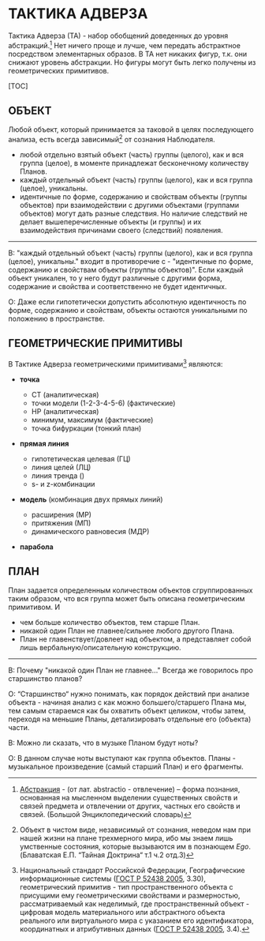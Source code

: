 # ТАКТИКА АДВЕРЗА



Тактика Адверза (ТА) - набор  обобщений доведенных до уровня абстракций.[^1] Нет ничего проще и лучше, чем передать  абстрактное посредством элементарных образов. В ТА нет никаких фигур,  т.к. они снижают уровень абстракции. Но фигуры могут быть легко получены из геометрических примитивов. 

[^1]:[Абстракция](https://dic.academic.ru/dic.nsf/enc3p/45502) - (от лат.  abstractio - отвлечение) – форма познания, основанная на мысленном  выделении существенных свойств и связей предмета и отвлечении от других, частных его свойств и связей. (Большой Энциклопедический словарь)



[TOC]



## ОБЪЕКТ



Любой объект, который принимается за таковой в целях последующего анализа, есть всегда зависимый[^2] от сознания Наблюдателя.

[^2]:Объект в чистом виде, независимый от сознания, неведом нам при нашей  жизни на плане трехмерного мира, ибо мы знаем лишь умственные состояния, которые вызываются им в познающем *Ego*. (Блаватская Е.П. “Тайная Доктрина“ т.1 ч.2 отд.3)





- любой отдельно взятый объект (часть) группы (целого), как и вся группа (целое), в моменте принадлежат бесконечному количеству Планов.
- каждый отдельный объект (часть) группы (целого), как и вся группа (целое), уникальны. 
- идентичные по форме, содержанию и свойствам объекты (группы объектов) при взаимодействии с другими объектами (группами объектов) могут дать разные следствия. Но наличие следствий не делает вышеперечисленные объекты (и группы) и их взаимодействия причинами своего (следствий) появления.

---

В: "каждый отдельный объект (часть) группы (целого), как и вся группа (целое), уникальны." входит в противоречие с - "идентичные по форме, содержанию и свойствам объекты (группы объектов)". Если каждый объект уникален, то у него будут различные с другими форма, содержание и свойства и соответственно не будет идентичных. 

О: Даже если гипотетически допустить абсолютную идентичность по форме, содержанию и свойствам, объекты  остаются уникальными по положению в пространстве.



## ГЕОМЕТРИЧЕСКИЕ ПРИМИТИВЫ



В Тактике Адверза геометрическими примитивами[^3] являются:

- **точка** 
	- СТ (аналитическая)
	- точки модели (1-2-3-4-5-6) (фактические)
	- НР (аналитическая)
	- минимум, максимум (фактические)
	- точка бифуркации (тонкий план)

- **прямая линия** 
	- гипотетическая целевая (ГЦ)
	- линия целей (ЛЦ)
	- линия тренда ()
	- s- и z-комбинации
- **модель** (комбинация двух прямых линий)
	- расширения (МР)
	- притяжения (МП)
	- динамического равновесия (МДР)
- **парабола**



[^3]: Национальный стандарт Российской Федерации, Географические информационные системы ([ГОСТ Р 52438 2005](http://docs.cntd.ru/document/1200044680), 3.30), геометрический примитив - тип простран­ственного объекта с присущими ему геометрическими свойствами и размерностью, рассматриваемый как неделимый, где пространственный объект - цифровая модель материального или абстрактного объекта реального или виртуального мира с указанием его идентификатора, координатных и атрибутивных данных ([ГОСТ Р 52438 2005](http://docs.cntd.ru/document/1200044680), 3.4).



## ПЛАН



План задается определенным количеством объектов сгруппированных таким образом, что вся группа может быть описана геометрическим примитивом. И 

- чем больше количество объектов, тем старше План.
- никакой один План не главнее/сильнее любого другого Плана.
- План не главенствует/довлеет над объектом, а представляет собой лишь вербальную/описательную конструкцию. 





---

В: Почему "никакой один План не главнее..." Всегда же говорилось про старшинство планов?

О: “Старшинство“ нужно понимать, как порядок действий при анализе объекта -  начиная анализ с как можно большего/старшего Плана мы, тем самым стараемся как бы охватить объект целиком, чтобы затем, переходя на меньшие Планы, детализировать отдельные его (объекта) части.

В: Можно ли сказать, что в музыке Планом будут ноты?

О: В данном случае ноты выступают как группа объектов. Планы - музыкальное произведение (самый старший План) и его фрагменты. 